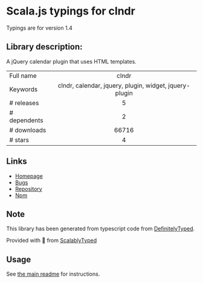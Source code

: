 
# Scala.js typings for clndr

Typings are for version 1.4

## Library description:
A jQuery calendar plugin that uses HTML templates.

|                    |                 |
| ------------------ | :-------------: |
| Full name          | clndr |
| Keywords           | clndr, calendar, jquery, plugin, widget, jquery-plugin |
| # releases         | 5 |
| # dependents       | 2 |
| # downloads        | 66716 |
| # stars            | 4 |

## Links
- [Homepage](https://github.com/kylestetz/CLNDR)
- [Bugs](https://github.com/kylestetz/CLNDR/issues)
- [Repository](https://github.com/kylestetz/CLNDR)
- [Npm](https://www.npmjs.com/package/clndr)
    


## Note
This library has been generated from typescript code from [DefinitelyTyped](https://definitelytyped.org).

Provided with :purple_heart: from [ScalablyTyped](https://github.com/oyvindberg/ScalablyTyped)

## Usage
See [the main readme](../../readme.md) for instructions.


